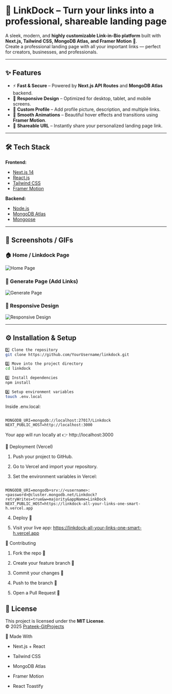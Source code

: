 # 🔗 LinkDock – Turn your links into a professional, shareable landing page

A sleek, modern, and **highly customizable Link-in-Bio platform** built with **Next.js, Tailwind CSS, MongoDB Atlas, and Framer Motion** 🚀.  
Create a professional landing page with all your important links — perfect for creators, businesses, and professionals.

---

## ✨ Features
  
- ⚡ **Fast & Secure** – Powered by **Next.js API Routes** and **MongoDB Atlas** backend.  
- 📱 **Responsive Design** – Optimized for desktop, tablet, and mobile screens.  
- 🎨 **Custom Profile** – Add profile picture, description, and multiple links.  
- 🎉 **Smooth Animations** – Beautiful hover effects and transitions using **Framer Motion**.  
- 🚀 **Shareable URL** – Instantly share your personalized landing page link.

---

## 🛠️ Tech Stack

**Frontend:**  
- [Next.js 14](https://nextjs.org/)  
- [React.js](https://react.dev/)  
- [Tailwind CSS](https://tailwindcss.com/)  
- [Framer Motion](https://www.framer.com/motion/)  

**Backend:**  
- [Node.js](https://nodejs.org/)  
- [MongoDB Atlas](https://www.mongodb.com/cloud/atlas)  
- [Mongoose](https://mongoosejs.com/)  

---

## 📸 Screenshots / GIFs

### 🏠 Home / Linkdock Page
![Home Page]("screenshots/home.gif")  

### 🚀 Generate Page (Add Links)
![Generate Page](https://user-images.githubusercontent.com/48705673/233456791-123456ab.png)  

### 📱 Responsive Design
![Responsive Design](https://user-images.githubusercontent.com/48705673/233456792-abcdef12.png)  


---

## ⚙️ Installation & Setup

```bash
1️⃣ Clone the repository
git clone https://github.com/YourUsername/linkdock.git

2️⃣ Move into the project directory
cd linkdock

3️⃣ Install dependencies
npm install

4️⃣ Setup environment variables
touch .env.local

```

Inside .env.local:

```

MONGODB_URI=mongodb://localhost:27017/Linkdock
NEXT_PUBLIC_HOST=http://localhost:3000

```

Your app will run locally at 👉 http://localhost:3000

🚀 Deployment (Vercel)

1. Push your project to GitHub.

2. Go to Vercel and import your repository.

3. Set the environment variables in Vercel:

```

MONGODB_URI=mongodb+srv://<username>:<password>@cluster.mongodb.net/Linkdock?retryWrites=true&w=majority&appName=LinkDock
NEXT_PUBLIC_HOST=https://linkdock-all-your-links-one-smart-h.vercel.app

```

4. Deploy 🎉

5. Visit your live app: https://linkdock-all-your-links-one-smart-h.vercel.app

🤝 Contributing

1. Fork the repo 🍴

2. Create your feature branch 🌱

3. Commit your changes 📝

4. Push to the branch 🚀

5. Open a Pull Request 🎉

## 📜 License

This project is licensed under the **MIT License**.  
© 2025 [Prateek-GitProjects](https://github.com/Prateek-GitProjects)

💖 Made With

+ Next.js + React

+ Tailwind CSS

+ MongoDB Atlas

+ Framer Motion

+ React Toastify
